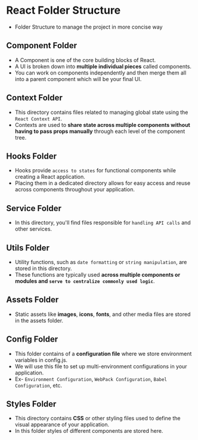 # React Folder Structure

- Folder Structure to manage the project in more concise way

## Component Folder

- A Component is one of the core building blocks of React.
- A UI is broken down into **multiple individual pieces** called components.
- You can work on components independently and then merge them all into a parent component which will be your final UI.

## Context Folder

- This directory contains files related to managing global state using the `React Context API`.
- Contexts are used to **share state across multiple components without having to pass props manually** through each level of the component tree.

## Hooks Folder

- Hooks provide `access to states` for functional components while creating a React application.
- Placing them in a dedicated directory allows for easy access and reuse across components throughout your application.

## Service Folder

- In this directory, you'll find files responsible for `handling API calls` and other services.

## Utils Folder

- Utility functions, such as `date formatting` or `string manipulation`, are stored in this directory.
- These functions are typically used **across multiple components or modules and `serve to centralize commonly used logic`**.

## Assets Folder

- Static assets like **images**, **icons**, **fonts**, and other media files are stored in the assets folder.

## Config Folder

- This folder contains of a **configuration file** where we store environment variables in config.js.
- We will use this file to set up multi-environment configurations in your application.
- Ex- `Environment Configuration`, `WebPack Configuration`, `Babel Configuration`, etc.

## Styles Folder

- This directory contains **CSS** or other styling files used to define the visual appearance of your application.
- In this folder styles of different components are stored here.
